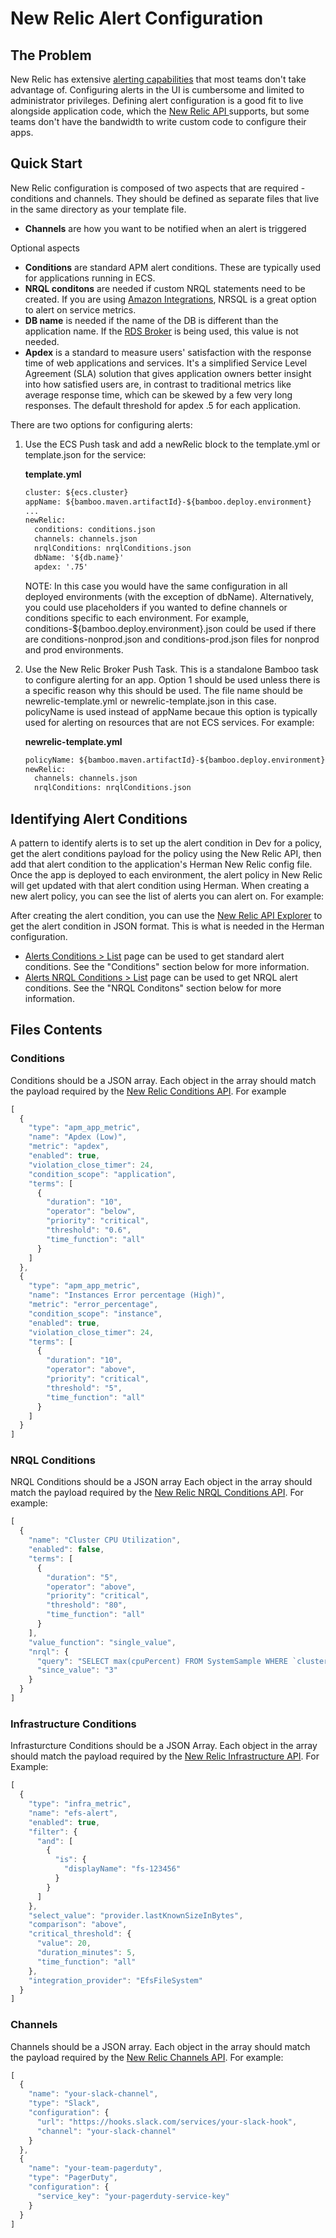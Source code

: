 # New Relic Alert Configuration

## The Problem

New Relic has extensive [alerting
capabilities](https://docs.newrelic.com/docs/alerts/new-relic-alerts)
that most teams don't take advantage of. Configuring alerts in the UI is
cumbersome and limited to administrator privileges. Defining alert
configuration is a good fit to live alongside application code, which
the [New Relic API ](https://rpm.newrelic.com/api/explore)supports, but
some teams don't have the bandwidth to write custom code to configure
their apps.

## Quick Start

New Relic configuration is composed of two aspects that are required -
conditions and channels. They should be defined as separate files that
live in the same directory as your template file.

-   **Channels** are how you want to be notified when an alert is
    triggered

Optional aspects

-   **Conditions** are standard APM alert conditions. These are
    typically used for applications running in ECS.
-   **NRQL conditons** are needed if custom NRQL statements need to be
    created. If you are using [Amazon
    Integrations](https://docs.newrelic.com/docs/integrations/amazon-integrations),
    NRSQL is a great option to alert on service metrics.
-   **DB name** is needed if the name of the DB is different than the
    application name. If the [RDS Broker](RDS_Databases) is being used,
    this value is not needed.
-   **Apdex** is a standard to measure users' satisfaction with the
    response time of web applications and services. It's a simplified
    Service Level Agreement (SLA) solution that gives application owners
    better insight into how satisfied users are, in contrast to
    traditional metrics like average response time, which can be skewed
    by a few very long responses. The default threshold for apdex .5 for
    each application.

There are two options for configuring alerts:

1.  Use the ECS Push task and add a newRelic block to the template.yml
    or template.json for the service:

    **template.yml**

    ``` xml
    cluster: ${ecs.cluster}
    appName: ${bamboo.maven.artifactId}-${bamboo.deploy.environment}
    ...
    newRelic:
      conditions: conditions.json
      channels: channels.json
      nrqlConditions: nrqlConditions.json
      dbName: '${db.name}'
      apdex: '.75'
    ```

    NOTE: In this case you would have the same configuration in all
    deployed environments (with the exception of dbName). Alternatively,
    you could use placeholders if you wanted to define channels or
    conditions specific to each environment. For example,
    conditions-${bamboo.deploy.environment}.json could be used if there
    are conditions-nonprod.json and conditions-prod.json files for
    nonprod and prod environments.

2.  Use the New Relic Broker Push Task. This is a standalone Bamboo task
    to configure alerting for an app. Option 1 should be used unless
    there is a specific reason why this should be used. The file name
    should be newrelic-template.yml or newrelic-template.json in this
    case. policyName is used instead of appName becaue this option is
    typically used for alerting on resources that are not ECS services.
    For example:

    **newrelic-template.yml**

    ``` xml
    policyName: ${bamboo.maven.artifactId}-${bamboo.deploy.environment}
    newRelic:
      channels: channels.json
      nrqlConditions: nrqlConditions.json
    ```

## Identifying Alert Conditions

A pattern to identify alerts is to set up the alert condition in Dev for
a policy, get the alert conditions payload for the policy using the New
Relic API, then add that alert condition to the application's Herman New
Relic config file. Once the app is deployed to each environment, the
alert policy in New Relic will get updated with that alert condition
using Herman. When creating a new alert policy, you can see the list of
alerts you can alert on. For example:


After creating the alert condition, you can use the [New Relic API
Explorer](https://rpm.newrelic.com/api/explore) to get the alert
condition in JSON format. This is what is needed in the Herman
configuration.

-   [Alerts Conditions &gt;
    List](https://rpm.newrelic.com/api/explore/alerts_conditions/list)
    page can be used to get standard alert conditions. See the
    "Conditions" section below for more information.
-   [Alerts NRQL Conditions &gt;
    List](https://rpm.newrelic.com/api/explore/alerts_nrql_conditions/list)
    page can be used to get NRQL alert conditions. See the "NRQL
    Conditons" section below for more information.

## Files Contents

### Conditions

Conditions should be a JSON array. Each object in the array should match
the payload required by the [New Relic Conditions
API](https://docs.newrelic.com/docs/alerts/rest-api-alerts/new-relic-alerts-rest-api/alerts-conditions-api-field-names).
For example

``` js
[
  {
    "type": "apm_app_metric",
    "name": "Apdex (Low)",
    "metric": "apdex",
    "enabled": true,
    "violation_close_timer": 24,
    "condition_scope": "application",
    "terms": [
      {
        "duration": "10",
        "operator": "below",
        "priority": "critical",
        "threshold": "0.6",
        "time_function": "all"
      }
    ]
  },
  {
    "type": "apm_app_metric",
    "name": "Instances Error percentage (High)",
    "metric": "error_percentage",
    "condition_scope": "instance",
    "enabled": true,
    "violation_close_timer": 24,
    "terms": [
      {
        "duration": "10",
        "operator": "above",
        "priority": "critical",
        "threshold": "5",
        "time_function": "all"
      }
    ]
  }
]
```

### NRQL Conditions

NRQL Conditions should be a JSON array Each object in the array should
match the payload required by the [New Relic NRQL Conditions
API](https://docs.newrelic.com/docs/alerts/rest-api-alerts/new-relic-alerts-rest-api/rest-api-calls-new-relic-alerts#conditions-nrql).
For example:

``` js
[
  {
    "name": "Cluster CPU Utilization",
    "enabled": false,
    "terms": [
      {
        "duration": "5",
        "operator": "above",
        "priority": "critical",
        "threshold": "80",
        "time_function": "all"
      }
    ],
    "value_function": "single_value",
    "nrql": {
      "query": "SELECT max(cpuPercent) FROM SystemSample WHERE `cluster` LIKE 'test-cluster-${bamboo.deploy.environment}%'",
      "since_value": "3"
    }
  }
]
```

### Infrastructure Conditions

Infrasturcture Conditions should be a JSON Array. Each object in the array should match
the payload required by the [New Relic Infrastructure API](https://docs.newrelic.com/docs/infrastructure/new-relic-infrastructure/infrastructure-alert-conditions/rest-api-calls-new-relic-infrastructure-alerts). 
For Example:

``` js
[
  {
    "type": "infra_metric",
    "name": "efs-alert",
    "enabled": true,
    "filter": {
      "and": [
        {
          "is": {
            "displayName": "fs-123456"
          }
        }
      ]
    },
    "select_value": "provider.lastKnownSizeInBytes",
    "comparison": "above",
    "critical_threshold": {
      "value": 20,
      "duration_minutes": 5,
      "time_function": "all"
    },
    "integration_provider": "EfsFileSystem"
  }
]
```

### Channels

Channels should be a JSON array. Each object in the array should match
the payload required by the [New Relic Channels
API](https://rpm.newrelic.com/api/explore/alerts_channels/create). For
example:

``` js
[
  {
    "name": "your-slack-channel",
    "type": "Slack",
    "configuration": {
      "url": "https://hooks.slack.com/services/your-slack-hook",
      "channel": "your-slack-channel"
    }
  },
  {
    "name": "your-team-pagerduty",
    "type": "PagerDuty",
    "configuration": {
      "service_key": "your-pagerduty-service-key"
    }
  }
]
```
